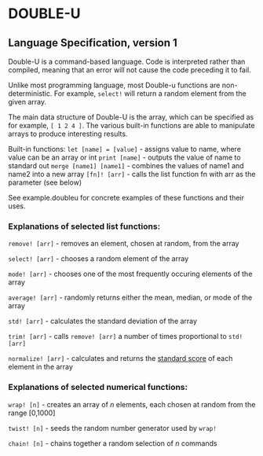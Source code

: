 # DOUBLE-U

## Language Specification, version 1

Double-U is a command-based language. Code is interpreted rather than compiled,
meaning that an error will not cause the code preceding it to fail.

Unlike most programming language, most Double-u functions are non-deterministic.
For example, `select!` will return a random element from the given array.

The main data structure of Double-U is the array, which can be specified as for
example, `[ 1 2 4 ]`. The various built-in functions are able to manipulate 
arrays to produce interesting results.

Built-in functions:
`let [name] = [value]` - assigns value to name, where value can be an array or int
`print [name]` - outputs the value of name to standard out
`merge [name1] [name1]` - combines the values of name1 and name2 into a new array
`[fn]! [arr]` - calls the list function fn with arr as the parameter (see below)

See example.doubleu for concrete examples of these functions and their uses.

### Explanations of selected list functions:

`remove! [arr]` - removes an element, chosen at random, from the array

`select! [arr]` - chooses a random element of the array

`mode! [arr]` - chooses one of the most frequently occuring elements of the array

`average! [arr]` - randomly returns either the mean, median, or mode of the array

`std! [arr]` - calculates the standard deviation of the array

`trim! [arr]` - calls `remove! [arr]` a number of times proportional to `std! [arr]`

`normalize! [arr]` - calculates and returns the [standard score](https://en.wikipedia.org/wiki/Standard_score) of each element in the array

### Explanations of selected numerical functions:

`wrap! [n]` - creates an array of *n* elements, each chosen at random from the range [0,1000]

`twist! [n]` - seeds the random number generator used by `wrap!`

`chain! [n]` - chains together a random selection of *n* commands
